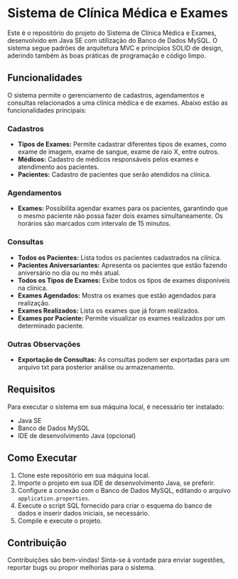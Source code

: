 # Sistema de Clínica Médica e Exames
Este é o repositório do projeto do Sistema de Clínica Médica e Exames, desenvolvido em Java SE com utilização do Banco de Dados MySQL. O sistema segue padrões de arquitetura MVC e princípios SOLID de design, aderindo também às boas práticas de programação e código limpo.

## Funcionalidades

O sistema permite o gerenciamento de cadastros, agendamentos e consultas relacionados a uma clínica médica e de exames. Abaixo estão as funcionalidades principais:

### Cadastros

- **Tipos de Exames:** Permite cadastrar diferentes tipos de exames, como exame de imagem, exame de sangue, exame de raio X, entre outros.
- **Médicos:** Cadastro de médicos responsáveis pelos exames e atendimento aos pacientes.
- **Pacientes:** Cadastro de pacientes que serão atendidos na clínica.

### Agendamentos

- **Exames:** Possibilita agendar exames para os pacientes, garantindo que o mesmo paciente não possa fazer dois exames simultaneamente. Os horários são marcados com intervalo de 15 minutos.

### Consultas

- **Todos os Pacientes:** Lista todos os pacientes cadastrados na clínica.
- **Pacientes Aniversariantes:** Apresenta os pacientes que estão fazendo aniversário no dia ou no mês atual.
- **Todos os Tipos de Exames:** Exibe todos os tipos de exames disponíveis na clínica.
- **Exames Agendados:** Mostra os exames que estão agendados para realização.
- **Exames Realizados:** Lista os exames que já foram realizados.
- **Exames por Paciente:** Permite visualizar os exames realizados por um determinado paciente.

### Outras Observações

- **Exportação de Consultas:** As consultas podem ser exportadas para um arquivo txt para posterior análise ou armazenamento.

## Requisitos

Para executar o sistema em sua máquina local, é necessário ter instalado:

- Java SE
- Banco de Dados MySQL
- IDE de desenvolvimento Java (opcional)

## Como Executar

1. Clone este repositório em sua máquina local.
2. Importe o projeto em sua IDE de desenvolvimento Java, se preferir.
3. Configure a conexão com o Banco de Dados MySQL, editando o arquivo `application.properties`.
4. Execute o script SQL fornecido para criar o esquema do banco de dados e inserir dados iniciais, se necessário.
5. Compile e execute o projeto.

## Contribuição

Contribuições são bem-vindas! Sinta-se à vontade para enviar sugestões, reportar bugs ou propor melhorias para o sistema.
